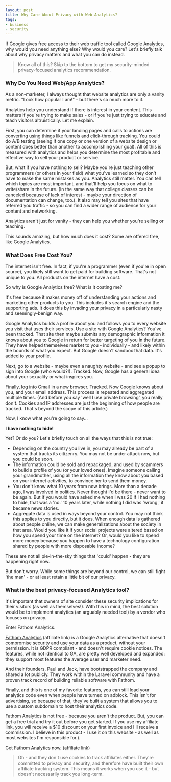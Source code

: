 ```yaml
---
layout: post
title: Why Care About Privacy with Web Analytics?
tags:
- business
- security
---
```

If Google gives free access to their web traffic tool called Google Analytics, why would you need anything else? Why would you care? Let's briefly talk about why privacy matters and what you can do instead.

> Know all of this? Skip to the bottom to get my security-minded privacy-focused analytics recommendation.

### Why Do You Need Web/App Analytics?

As a non-marketer, I always thought that website analytics are only a vanity metric. "Look how popular I am!" - but there's so much more to it.

Analytics help you understand if there is interest in your content. This matters if you're trying to make sales - or if you're just trying to educate and teach visitors altruistically. Let me explain.

First, you can determine if your landing pages and calls to actions are converting using things like funnels and click-through tracking.  You could do A/B testing (seeing if one copy or one version of a website design or content does better than another to accomplishing your goal).  All of this is measured with analytics and helps you determine the most profitable and effective way to sell your product or service.

But, what if you have nothing to sell? Maybe you're just teaching other programmers (or others in your field) what you've learned so they don't have to make the same mistakes as you.  Analytics still matter.  You can tell which topics are most important, and that'll help you focus on what to write/share in the future. (In the same way that college classes can be canceled because of lack of interest - maybe your direction of documentation can change, too.). It also may tell you sites that have referred you traffic - so you can find a wider range of audience for your content and networking.

Analytics aren't just for vanity - they can help you whether you're selling or teaching.

This sounds amazing, but how much does it cost? Some are offered free, like Google Analytics.

### What Does Free Cost You?

The internet isn't free.  In fact, if you're a programmer (even if you're in open source), you likely still want to get paid for building software. That's not unique to you. All products on the internet have a cost.

So why is Google Analytics free? What is it costing me?  

It's free because it makes money off of understanding your actions and marketing other products to you. This includes it's search engine and the supporting ads. It does this by invading your privacy in a particularly nasty and seemingly-benign way.

Google Analytics builds a profile about you and follows you to every website you visit that uses their services.  Use a site with Google Analytics? You've been tracked.  That site then maybe submits any demographic information it knows about you to Google in return for better targeting of you in the future.  They have helped themselves market to you - individually - and likely within the bounds of what you expect. But Google doesn't sandbox that data. It's added to your profile.

Next, go to a website - maybe even a naughty website - and see a popup to sign into Google (who would?!).  Tracked. Now, Google has a general idea about your sexuality or what inspires you.  

Finally, log into Gmail in a new browser.  Tracked. Now Google knows about you, and your email address.  This process is repeated and aggregated multiple times.  (And before you say 'well I use private browsing', you really don't.  Cookies and IP addresses are just the beginning of how people are tracked. That's beyond the scope of this article.)

Now, I know what you're going to say...

**I have nothing to hide!** 

Yet?  Or do you? Let's briefly touch on all the ways that this is not true:

* Depending on the country you live in, you may already be part of a system that tracks its citizenry. You may not be under attack now, but you could be soon.
* The information could be sold and repackaged, and used by scammers to build a profile of you (or your loved ones).  Imagine someone calling your grandmother, using all the information they know about you based on your internet activities, to convince her to send them money.
* You don't know what 10 years from now brings. More than a decade ago, I was involved in politics. Never thought I'd be there - never want to be again. But if you would have asked me when I was 20 if I had nothing to hide, that was a 'no.'  10 years later, while nothing I did was 'wrong,' it became news stories.
* Aggregate data is used in ways beyond your control.  You may not think this applies to you directly, but it does.  When enough data is gathered about people online, we can make generalizations about the society in that area. Would you like it if your social projects were altered based on how you spend your time on the internet?  Or, would you like to spend more money because you happen to have a technology configuration shared by people with more disposable income?

These are not all pie-in-the-sky things that 'could' happen - they are happening right now.

But don't worry. While some things are beyond our control, we can still fight 'the man' - or at least retain a little bit of our privacy.

### What is the best privacy-focused Analytics tool?

It's important that owners of site consider these security implications for their visitors (as well as themselves!). With this in mind, the best solution would be to implement analytics (an arguably needed tool) by a vendor who focuses on privacy.

Enter Fathom Analytics.

[Fathom Analytics](https://usefathom.com/ref/NGDXMB) (affiliate link) is a Google Analytics alternative that doesn't compromise security and use your data as a product, without your permission.  It is GDPR compliant - and doesn't require cookie notices. The features, while not identical to GA, are pretty well developed and expanded: they support most features the average user and marketer need.

And their founders, Paul and Jack, have bootstrapped the company and shared a lot publicly. They work within the Laravel community and have a proven track record of building reliable software with Fathom.

Finally, and this is one of my favorite features, you can still load your analytics code even when people have turned on adblock. This isn't for advertising, so because of that, they've built a system that allows you to use a custom subdomain to host their analytics code.

Fathom Analytics is not free - because you aren't the product.  But, you can get a free trial and try it out before you get started.  If you use my affiliate link, you will receive a $10 discount on your first invoice and I'll receive a commission.   I believe in this product - I use it on this website - as well as most websites I'm responsible for.).

Get [Fathom Analytics](https://usefathom.com/ref/NGDXMB) now.  (affiliate link)

> Oh - and they don't use cookies to track affiliates either. They're committed to privacy and security, and therefore have built their own affiliate tracking system.  This means it works when you use it - but doesn't necessarily track you long-term.

